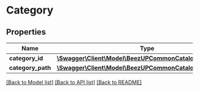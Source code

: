 # Category

## Properties
Name | Type | Description | Notes
------------ | ------------- | ------------- | -------------
**category_id** | [**\Swagger\Client\Model\BeezUPCommonCatalogCategoryId**](BeezUPCommonCatalogCategoryId.md) |  | 
**category_path** | [**\Swagger\Client\Model\BeezUPCommonCatalogCategoryPath**](BeezUPCommonCatalogCategoryPath.md) |  | 

[[Back to Model list]](../README.md#documentation-for-models) [[Back to API list]](../README.md#documentation-for-api-endpoints) [[Back to README]](../README.md)



